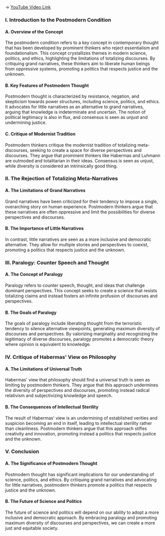 -> [YouTube Video Link](https://www.youtube.com/watch?v=Xdf41gsESTc&list=PL30RAv-0lkxGh5iMfRmZV8wEVeN50K06X&index=56&pp=iAQB)

### I. Introduction to the Postmodern Condition
#### A. Overview of the Concept

The postmodern condition refers to a key concept in contemporary thought that has been developed by prominent thinkers who reject essentialism and foundationalism. This concept crystallizes themes in modern science, politics, and ethics, highlighting the limitations of totalizing discourses. By critiquing grand narratives, these thinkers aim to liberate human beings from oppressive systems, promoting a politics that respects justice and the unknown.

#### B. Key Features of Postmodern Thought

Postmodern thought is characterized by resistance, negation, and skepticism towards power structures, including science, politics, and ethics. It advocates for little narratives as an alternative to grand narratives, arguing that knowledge is indeterminate and uncertain. The notion of political legitimacy is also in flux, and consensus is seen as unjust and undermining justice.

#### C. Critique of Modernist Tradition

Postmodern thinkers critique the modernist tradition of totalizing meta-discourses, seeking to create a space for diverse perspectives and discourses. They argue that prominent thinkers like Habermas and Luhmann are outmoded and totalitarian in their ideas. Consensus is seen as unjust, while diversity is considered an intrinsically good thing.

### II. The Rejection of Totalizing Meta-Narratives
#### A. The Limitations of Grand Narratives

Grand narratives have been criticized for their tendency to impose a single, overarching story on human experience. Postmodern thinkers argue that these narratives are often oppressive and limit the possibilities for diverse perspectives and discourses.

#### B. The Importance of Little Narratives

In contrast, little narratives are seen as a more inclusive and democratic alternative. They allow for multiple stories and perspectives to coexist, promoting a politics that respects justice and the unknown.

### III. Paralogy: Counter Speech and Thought
#### A. The Concept of Paralogy

Paralogy refers to counter speech, thought, and ideas that challenge dominant perspectives. This concept seeks to create a science that resists totalizing claims and instead fosters an infinite profusion of discourses and perspectives.

#### B. The Goals of Paralogy

The goals of paralogy include liberating thought from the terroristic tendency to silence alternative viewpoints, generating maximum diversity of discourses and perspectives. By valorizing marginality and recognizing the legitimacy of diverse discourses, paralogy promotes a democratic theory where opinion is equivalent to knowledge.

### IV. Critique of Habermas' View on Philosophy
#### A. The Limitations of Universal Truth

Habermas' view that philosophy should find a universal truth is seen as limiting by postmodern thinkers. They argue that this approach undermines the diversity of perspectives and discourses, promoting instead radical relativism and subjectivizing knowledge and speech.

#### B. The Consequences of Intellectual Sterility

The result of Habermas' view is an undermining of established verities and suspicion becoming an end in itself, leading to intellectual sterility rather than cleanliness. Postmodern thinkers argue that this approach stifles creativity and innovation, promoting instead a politics that respects justice and the unknown.

### V. Conclusion
#### A. The Significance of Postmodern Thought

Postmodern thought has significant implications for our understanding of science, politics, and ethics. By critiquing grand narratives and advocating for little narratives, postmodern thinkers promote a politics that respects justice and the unknown.

#### B. The Future of Science and Politics

The future of science and politics will depend on our ability to adopt a more inclusive and democratic approach. By embracing paralogy and promoting maximum diversity of discourses and perspectives, we can create a more just and equitable society.